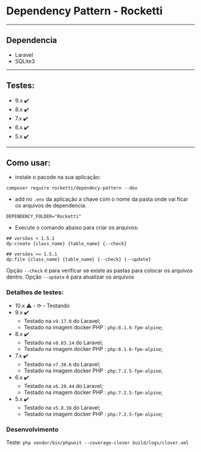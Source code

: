 # Dependency Pattern - Rocketti

<hr />

## Dependencia

- Laravel
- SQLite3

<hr />

## Testes:
- 9.x ✔️
- 8.x ✔️
- 7.x ✔️
- 6.x ✔️
- 5.x ✔️

<hr />

## Como usar:

- instale o pacode na sua aplicação:
``` shell
composer require rocketti/dependecy-pattern --dev
```
- add no `.env` da aplicação a chave com o nome da pasta onde vai ficar os arquivos de dependencia.
```shell
DEPENDENCY_FOLDER="Rocketti"
```
- Execute o comando abaixo para criar os arquivos:
```shell 
## versões < 1.5.1 
dp:create {class_name} {table_name} {--check}

## versões >= 1.5.1 
dp:file {class_name} {table_name} {--check} {--update}
```
Opção `--check` é para verificar se existe as pastas para colocar os arquivos dentro.
Opção `--update` é para atualizar os arquivos


### Detalhes de testes:

- 10.x ⚠️ - ⟳ - Testando
     <!-- - Testado na `v9.17.0` do Laravel;
     - Testado na imagem docker PHP : `php:8.1.6-fpm-alpine`; -->
- 9.x ✔️
     - Testado na `v9.17.0` do Laravel;
     - Testado na imagem docker PHP : `php:8.1.6-fpm-alpine`;
- 8.x ✔️
     - Testado na `v8.83.14` do Laravel;
     - Testado na imagem docker PHP : `php:8.1.6-fpm-alpine`;
- 7.x ✔️
    - Testado na `v7.30.6` do Laravel;
    - Testado na imagem docker PHP : `php:7.2.5-fpm-alpine`;
- 6.x ✔️
    - Testado na `v6.20.44` do Laravel;
    - Testado na imagem docker PHP : `php:7.2.5-fpm-alpine`;
- 5.x ✔️
    -  Testado na `v5.8.38` do Laravel;
    - Testado na imagem docker PHP : `php:7.2.5-fpm-alpine`;

### Desenvolvimento

Teste: `php vendor/bin/phpunit --coverage-clover build/logs/clover.xml`